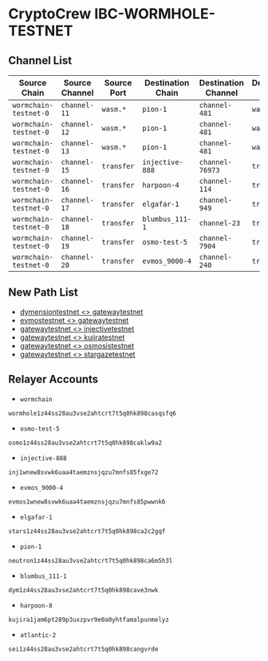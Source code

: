# CryptoCrew IBC-WORMHOLE-TESTNET

## Channel List

| Source Chain       | Source Channel   | Source Port        | Destination Chain   | Destination Channel   | Destination Port    | CC Relayer  |
|--------------------|------------------|--------------------|---------------------|-----------------------|---------------------|-------------|
| `wormchain-testnet-0` | `channel-11`     | `wasm.*` | `pion-1`            | `channel-481`         | `wasm.*` |     ✅      |
| `wormchain-testnet-0` | `channel-12`     | `wasm.*` | `pion-1`            | `channel-481`         | `wasm.*` |     ✅      |
| `wormchain-testnet-0` | `channel-13`     | `wasm.*` | `pion-1`            | `channel-481`         | `wasm.*` |     ✅      |
| `wormchain-testnet-0` | `channel-15`     | `transfer`         | `injective-888`     | `channel-76973`       | `transfer`          |     ✅      |
| `wormchain-testnet-0` | `channel-16`     | `transfer`         | `harpoon-4`         | `channel-114`         | `transfer`          |     ✅      |
| `wormchain-testnet-0` | `channel-17`     | `transfer`         | `elgafar-1`         | `channel-949`         | `transfer`          |     ✅      |
| `wormchain-testnet-0` | `channel-18`     | `transfer`         | `blumbus_111-1`     | `channel-23`          | `transfer`          |     ✅      |
| `wormchain-testnet-0` | `channel-19`     | `transfer`         | `osmo-test-5`       | `channel-7904`        | `transfer`          |     ✅      |
| `wormchain-testnet-0` | `channel-20`     | `transfer`         | `evmos_9000-4`      | `channel-240`         | `transfer`          |     ✅      |

## New Path List

- [dymensiontestnet <> gatewaytestnet](./dymensiontestnet-gatewaytestnet.json)
- [evmostestnet <> gatewaytestnet](./evmostestnet-gatewaytestnet.json)
- [gatewaytestnet <> injectivetestnet](./gatewaytestnet-injectivetestnet.json)
- [gatewaytestnet <> kujiratestnet](./gatewaytestnet-kujiratestnet.json)
- [gatewaytestnet <> osmosistestnet](./gatewaytestnet-osmosistestnet.json)
- [gatewaytestnet <> stargazetestnet](./gatewaytestnet-stargazetestnet.json)

## Relayer Accounts
- `wormchain`
```
wormhole1z44ss28au3vse2ahtcrt7t5q0hk898casqsfq6
```
- `osmo-test-5`
```
osmo1z44ss28au3vse2ahtcrt7t5q0hk898caklw9a2
```
- `injective-888`
```
inj1wnew8svwk6uaa4taemznsjqzu7mnfs85fxge72
```
- `evmos_9000-4`
```
evmos1wnew8svwk6uaa4taemznsjqzu7mnfs85pwwnk6
```
- `elgafar-1`
```
stars1z44ss28au3vse2ahtcrt7t5q0hk898ca2c2gqf
```
- `pion-1`
```
neutron1z44ss28au3vse2ahtcrt7t5q0hk898ca6m5h3l
```
- `blumbus_111-1`
```
dym1z44ss28au3vse2ahtcrt7t5q0hk898cave3nwk
```
- `harpoon-8`
```
kujira1jam6pt289p3uxzpvr9e0a0yhtfamalpunmelyz
```
- `atlantic-2`
```
sei1z44ss28au3vse2ahtcrt7t5q0hk898cangvrde
```